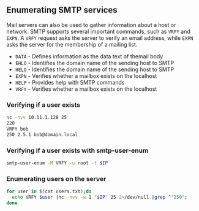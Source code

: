 ## Enumerating SMTP services 

Mail servers can also be used to gather information about a host or network. 
SMTP supports several important commands, such as `VRFY` and `EXPN`. 
A `VRFY` request asks the server to verify an email address, 
while `EXPN` asks the server for the membership of a mailing list.

- `DATA` - Defines information as the data text of themail body 
- `EHLO` - Identifies the domain name of the sending host to SMTP 
- `HELO` - Identifies the domain name of the sending host to SMTP 
- `EXPN` - Verifies whether a mailbox exists on the localhost 
- `HELP` - Provides help with SMTP commands 
- `VRFY` - Verifies whether a mailbox exists on the localhost

### Verifying if a user exists 

```bash
nc -nvv 10.11.1.128 25 
220
VRFY bob 
250 2.5.1 bob@domain.local
```

### Verifying if a user exists with smtp-user-enum 

```bash
smtp-user-enum -M VRFY -u root -t $IP
```

### Enumerating users on the server 

```bash
for user in $(cat users.txt);do 
  echo VRFY $user |nc -nvv -w 1 "$IP" 25 2>/dev/null |grep ^"250"; 
done
```